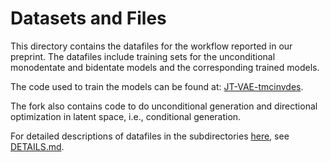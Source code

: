 # Datasets and Files

This directory contains the datafiles for the workflow reported in our preprint. The datafiles include training sets for the unconditional monodentate and bidentate models and the corresponding trained models.

The code used to train the models can be found at: [JT-VAE-tmcinvdes](https://github.com/Strandgaard96/JT-VAE-tmcinvdes).

The fork also contains code to do unconditional generation and directional optimization in latent space, i.e., conditional generation.

For detailed descriptions of datafiles in the subdirectories [here](datasets/), see [DETAILS.md](DETAILS.md).
